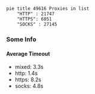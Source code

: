 
```mermaid
pie title 49616 Proxies in list
    "HTTP" : 21747
    "HTTPS": 6051
    "SOCKS" : 27145
```

### Some Info
#### Average Timeout

- mixed: 3.3s
- http: 1.4s
- https: 8.2s
- socks: 4.8s